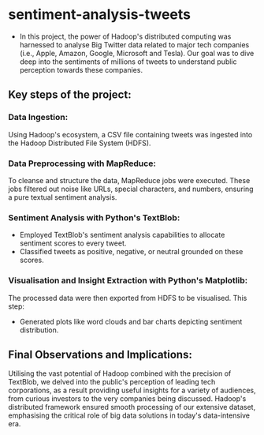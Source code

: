 # sentiment-analysis-tweets

* In this project, the power of Hadoop's distributed computing was harnessed to analyse Big Twitter data related to major tech companies (i.e., Apple, Amazon, Google, Microsoft and Tesla). Our goal was to dive deep into the sentiments of millions of tweets to understand public perception towards these companies.

## Key steps of the project:
### Data Ingestion: 
Using Hadoop's ecosystem, a CSV file containing tweets was ingested into the Hadoop Distributed File System (HDFS).

### Data Preprocessing with MapReduce: 
To cleanse and structure the data, MapReduce jobs were executed. These jobs filtered out noise like URLs, special characters, and numbers, ensuring a pure textual sentiment analysis.

### Sentiment Analysis with Python's TextBlob:
 - Employed TextBlob's sentiment analysis capabilities to allocate sentiment scores to every tweet.
 - Classified tweets as positive, negative, or neutral grounded on these scores.

### Visualisation and Insight Extraction with Python's Matplotlib: 
The processed data were then exported from HDFS to be visualised. This step:
- Generated plots like word clouds and bar charts depicting sentiment distribution.

## Final Observations and Implications:
Utilising the vast potential of Hadoop combined with the precision of TextBlob, we delved into the public's perception of leading tech corporations, as a result providing useful insights for a variety of audiences, from curious investors to the very companies being discussed. Hadoop's distributed framework ensured smooth processing of our extensive dataset, emphasising the critical role of big data solutions in today's data-intensive era.
